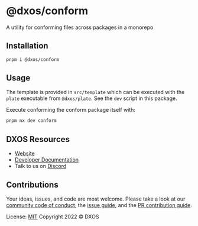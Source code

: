 # @dxos/conform

A utility for conforming files across packages in a monorepo

## Installation

```bash
pnpm i @dxos/conform
```

## Usage

The template is provided in `src/template` which can be executed with the `plate` executable from `@dxos/plate`. See the `dev` script in this package.

Execute conforming the conform package itself with:

```bash
pnpm nx dev conform
```

## DXOS Resources

- [Website](https://dxos.org)
- [Developer Documentation](https://docs.dxos.org)
- Talk to us on [Discord](https://dxos.org/discord)

## Contributions

Your ideas, issues, and code are most welcome. Please take a look at our [community code of conduct](https://github.com/dxos/dxos/blob/main/CODE_OF_CONDUCT.md), the [issue guide](https://github.com/dxos/dxos/blob/main/CONTRIBUTING.md#submitting-issues), and the [PR contribution guide](https://github.com/dxos/dxos/blob/main/CONTRIBUTING.md#submitting-prs).

License: [MIT](./LICENSE) Copyright 2022 © DXOS
